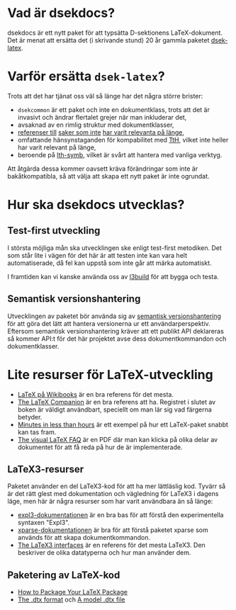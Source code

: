 # Vad är dsekdocs?

dsekdocs är ett nytt paket för att typsätta D-sektionens LaTeX-dokument.  Det är menat att ersätta det (i skrivande stund) 20 år gammla paketet [dsek-latex](https://github.com/Dsek-LTH/dsek-latex).

# Varför ersätta `dsek-latex`?

Trots att det har tjänat oss väl så länge har det några större brister:

- `dsekcommon` är ett paket och inte en dokumentklass, trots att det är invasivt och ändrar flertalet grejer när man inkluderar det,
- avsaknad av en rimlig struktur med dokumentklasser,
- [referenser till](https://github.com/Dsek-LTH/dsek-latex/blob/master/dsekcommands.dtx#L570) [saker som inte](https://github.com/Dsek-LTH/dsek-latex/blob/master/dsekcommands.dtx#L607) [har varit relevanta på länge](https://github.com/Dsek-LTH/dsek-latex/blob/master/dsekcommands.dtx#L539),
- omfattande hänsynstaganden för kompabilitet med [TtH](http://hutchinson.belmont.ma.us/tth/), vilket inte heller har varit relevant på länge,
- beroende på [lth-symb](https://github.com/Dsek-LTH/dsek-latex#lth-symboler-how-to), vilket är svårt att hantera med vanliga verktyg.

Att åtgärda dessa kommer oavsett kräva förändringar som inte är bakåtkompatibla, så att välja att skapa ett nytt paket är inte ogrundat.

# Hur ska dsekdocs utvecklas?

## Test-first utveckling

I största möjliga mån ska utvecklingen ske enligt test-first metodiken.  Det som
står lite i vägen för det här är att testen inte kan vara helt automatiserade,
då fel kan uppstå som inte går att märka automatiskt.

I framtiden kan vi kanske använda oss av
[l3build](https://github.com/latex3/l3build) för att bygga och testa.

## Semantisk versionshantering
Utvecklingen av paketet bör använda sig av [semantisk versionshantering](https://semver.org/lang/sv/#semantisk-versionshantering-200)
för att göra det lätt att hantera versionerna ur ett användarperspektiv.  Eftersom semantisk versionshantering kräver att ett publikt API deklareras så kommer API:t för det här projektet avse dess dokumentkommandon och dokumentklasser.

# Lite resurser för LaTeX-utveckling

- [LaTeX på Wikibooks](https://en.wikibooks.org/wiki/LaTeX) är en bra referens för det mesta.
- [The LaTeX Companion](https://ptgmedia.pearsoncmg.com/images/9780201362992/samplepages/0201362996.pdf) är en bra referens att ha. Registret i slutet av boken är väldigt användbart, speciellt om man lär sig vad färgerna betyder.
- [Minutes in less than hours](http://tutex.tug.org/pracjourn/2005-4/hefferon/hefferon.pdf) är ett exempel på hur ett LaTeX-paket snabbt kan tas fram.
- [The visual LaTeX FAQ](https://texdoc.org/serve/visualFAQ.pdf/0) är en PDF där man kan klicka på olika delar av dokumentet för att få reda på hur de är implementerade.

## LaTeX3-resurser
Paketet använder en del LaTeX3-kod för att ha mer lättläslig kod.
Tyvärr så är det rätt glest med dokumentation och vägledning för LaTeX3 i dagens läge, men här är några resurser som har varit användbara än så länge:

- [expl3-dokumentationen](http://mirrors.ctan.org/macros/latex/contrib/l3kernel/expl3.pdf) är en bra bas för att förstå den experimentella syntaxen "Expl3". 
- [xparse-dokumentationen](http://mirrors.ctan.org/macros/latex/contrib/xargs/xargs.pdf) är bra för att förstå paketet xparse som används för att skapa dokumentkommandon.
- [The LaTeX3 interfaces](http://mirrors.ctan.org/macros/latex/contrib/l3kernel/interface3.pdf)
är en referens för det mesta LaTeX3. Den beskriver de olika datatyperna och hur man använder dem.

## Paketering av LaTeX-kod
- [How to Package Your LaTeX Package](https://texdoc.org/serve/dtxtut.pdf/0)
- [The .dtx format](https://www.texdev.net/2009/10/05/the-dtx-format/) och [A model .dtx file](https://www.texdev.net/2009/10/06/a-model-dtx-file/)
